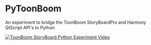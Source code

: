 # PyToonBoom
An experiment to bridge the ToonBoom StoryBoardPro and Harmony QtScript API's to Python 

[![ToonBoom StoryBoard Python Experiment Video](https://img.youtube.com/vi/KCfJo7xq-Zs/0.jpg)](https://www.youtube.com/watch?v=KCfJo7xq-Zs)
